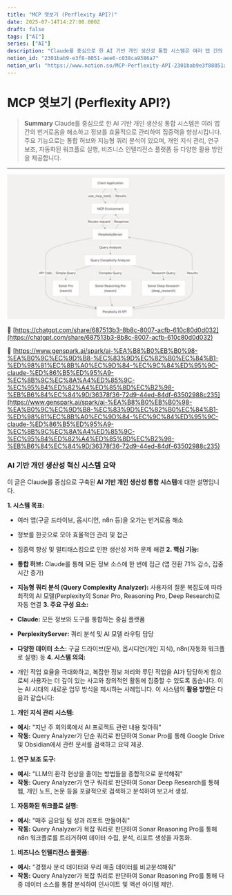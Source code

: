 ```yaml
---
title: "MCP 엿보기 (Perflexity API?)"
date: 2025-07-14T14:27:00.000Z
draft: false
tags: ["AI"]
series: ["AI"]
description: "Claude를 중심으로 한 AI 기반 개인 생산성 통합 시스템은 여러 앱 간의 번거로움을 해소하고 정보를 효율적으로 관리하여 집중력을 향상시킵니다. 주요 기능으로는 통합 허브와 지능형 쿼리 분석이 있으며, 개인 지식 관리, 연구 보조, 자동화된 워크플로 실행, 비즈니스 인텔리전스 플랫폼 등 다양한 활용 방안을 제공합니다."
notion_id: "2301bab9-e3f8-8051-aee6-c038ca9386a7"
notion_url: "https://www.notion.so/MCP-Perflexity-API-2301bab9e3f88051aee6c038ca9386a7"
---
```


# MCP 엿보기 (Perflexity API?)

> **Summary**
> Claude를 중심으로 한 AI 기반 개인 생산성 통합 시스템은 여러 앱 간의 번거로움을 해소하고 정보를 효율적으로 관리하여 집중력을 향상시킵니다. 주요 기능으로는 통합 허브와 지능형 쿼리 분석이 있으며, 개인 지식 관리, 연구 보조, 자동화된 워크플로 실행, 비즈니스 인텔리전스 플랫폼 등 다양한 활용 방안을 제공합니다.

---

![Image](image_3a4ba0307b5c.png)

🔗 [https://chatgpt.com/share/687513b3-8b8c-8007-acfb-610c80d0d032](https://chatgpt.com/share/687513b3-8b8c-8007-acfb-610c80d0d032)

🔗 [https://www.genspark.ai/spark/ai-%EA%B8%B0%EB%B0%98-%EA%B0%9C%EC%9D%B8-%EC%83%9D%EC%82%B0%EC%84%B1-%ED%98%81%EC%8B%A0%EC%9D%84-%EC%9C%84%ED%95%9C-claude-%ED%86%B5%ED%95%A9-%EC%8B%9C%EC%8A%A4%ED%85%9C-%EC%95%84%ED%82%A4%ED%85%8D%EC%B2%98-%EB%B6%84%EC%84%9D/36378f36-72d9-44ed-84df-63502988c235](https://www.genspark.ai/spark/ai-%EA%B8%B0%EB%B0%98-%EA%B0%9C%EC%9D%B8-%EC%83%9D%EC%82%B0%EC%84%B1-%ED%98%81%EC%8B%A0%EC%9D%84-%EC%9C%84%ED%95%9C-claude-%ED%86%B5%ED%95%A9-%EC%8B%9C%EC%8A%A4%ED%85%9C-%EC%95%84%ED%82%A4%ED%85%8D%EC%B2%98-%EB%B6%84%EC%84%9D/36378f36-72d9-44ed-84df-63502988c235)

### **AI 기반 개인 생산성 혁신 시스템 요약**

이 글은 Claude를 중심으로 구축된 **AI 기반 개인 생산성 통합 시스템**에 대한 설명입니다.

**1. 시스템 목표:**

- 여러 앱(구글 드라이브, 옵시디언, n8n 등)을 오가는 번거로움 해소
- 정보를 한곳으로 모아 효율적인 관리 및 접근
- 집중력 향상 및 멀티태스킹으로 인한 생산성 저하 문제 해결
**2. 핵심 기능:**

- **통합 허브:** Claude를 통해 모든 정보 소스에 한 번에 접근 (앱 전환 71% 감소, 집중 시간 증가)
- **지능형 쿼리 분석 (Query Complexity Analyzer):** 사용자의 질문 복잡도에 따라 최적의 AI 모델(Perplexity의 Sonar Pro, Reasoning Pro, Deep Research)로 자동 연결
**3. 주요 구성 요소:**

- **Claude:** 모든 정보와 도구를 통합하는 중심 플랫폼
- **PerplexityServer:** 쿼리 분석 및 AI 모델 라우팅 담당
- **다양한 데이터 소스:** 구글 드라이브(문서), 옵시디언(개인 지식), n8n(자동화 워크플로 실행) 등
**4. 시스템 의의:**

- 개인 작업 효율을 극대화하고, 복잡한 정보 처리와 루틴 작업을 AI가 담당하게 함으로써 사용자는 더 깊이 있는 사고와 창의적인 활동에 집중할 수 있도록 돕습니다. 이는 AI 시대의 새로운 업무 방식을 제시하는 사례입니다.
이 시스템의 **활용 방안**은 다음과 같습니다:

1. **개인 지식 관리 시스템:**
  - **예시:** "지난 주 회의록에서 AI 프로젝트 관련 내용 찾아줘"
  - **작동:** Query Analyzer가 단순 쿼리로 판단하여 Sonar Pro를 통해 Google Drive 및 Obsidian에서 관련 문서를 검색하고 요약 제공.
1. **연구 보조 도구:**
  - **예시:** "LLM의 환각 현상을 줄이는 방법들을 종합적으로 분석해줘"
  - **작동:** Query Analyzer가 연구 쿼리로 판단하여 Sonar Deep Research를 통해 웹, 개인 노트, 논문 등을 포괄적으로 검색하고 분석하여 보고서 생성.
1. **자동화된 워크플로 실행:**
  - **예시:** "매주 금요일 팀 성과 리포트 만들어줘"
  - **작동:** Query Analyzer가 복잡 쿼리로 판단하여 Sonar Reasoning Pro를 통해 n8n 워크플로를 트리거하여 데이터 수집, 분석, 리포트 생성을 자동화.
1. **비즈니스 인텔리전스 플랫폼:**
  - **예시:** "경쟁사 분석 데이터와 우리 매출 데이터를 비교분석해줘"
  - **작동:** Query Analyzer가 복잡 쿼리로 판단하여 Sonar Reasoning Pro를 통해 다중 데이터 소스를 통합 분석하여 인사이트 및 액션 아이템 제안.
